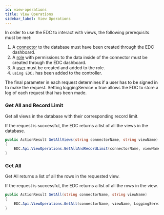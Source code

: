 ```yaml
---
id: view-operations
title: View Operations
sidebar_label: View Operations
---
```


In order to use the EDC to interact with views, the following prerequisits must be met:

1. A [connector]() to the database must have been created through the EDC dashboard.
2. A [role]() with permissions to the data inside of the connector must be created through the EDC dashboard.
3. A [user]() must be created and added to the role.
4. `using EDC;` has been added to the controller.

The final parameter in each request determines if a user has to be signed in to make the request. Setting loggingService = true allows the EDC to store a log of each request that has been made. 

### Get All and Record Limit

Get all views in the database with their corresponding record limit.

If the request is successful, the EDC returns a list of all the views in the database.

```c#
public ActionResult GetAllViews(string connectorName, string viewName) 
{
    EDC.Api.ViewOperations.GetAllAndRecordLimit(connectorName, viewName, LoggingService loggingService = null)
}
```

### Get All

Get All returns a list of all the rows in the requested view.

If the request is successful, the EDC returns a list of all the rows in the view.

```c#
public ActionResult GetAll(string connectorName, string viewName)
{
    EDC.Api.ViewOperations.GetAll(connectorName, viewName, LoggingService loggingService = null)
}
```